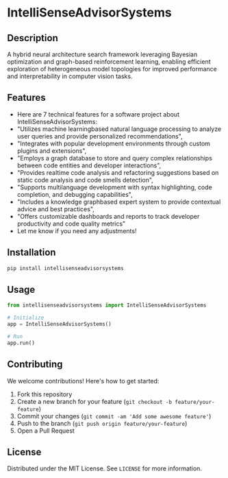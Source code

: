 # IntelliSenseAdvisorSystems

## Description

A hybrid neural architecture search framework leveraging Bayesian optimization and graph-based reinforcement learning, enabling efficient exploration of heterogeneous model topologies for improved performance and interpretability in computer vision tasks.

## Features

- Here are 7 technical features for a software project about IntelliSenseAdvisorSystems:
- "Utilizes machine learningbased natural language processing to analyze user queries and provide personalized recommendations",
- "Integrates with popular development environments through custom plugins and extensions",
- "Employs a graph database to store and query complex relationships between code entities and developer interactions",
- "Provides realtime code analysis and refactoring suggestions based on static code analysis and code smells detection",
- "Supports multilanguage development with syntax highlighting, code completion, and debugging capabilities",
- "Includes a knowledge graphbased expert system to provide contextual advice and best practices",
- "Offers customizable dashboards and reports to track developer productivity and code quality metrics"
- Let me know if you need any adjustments!
## Installation

```bash
pip install intellisenseadvisorsystems
```

## Usage

```python
from intellisenseadvisorsystems import IntelliSenseAdvisorSystems

# Initialize
app = IntelliSenseAdvisorSystems()

# Run
app.run()
```

## Contributing

We welcome contributions! Here's how to get started:

1. Fork this repository
2. Create a new branch for your feature (`git checkout -b feature/your-feature`)
3. Commit your changes (`git commit -am 'Add some awesome feature'`)
4. Push to the branch (`git push origin feature/your-feature`)
5. Open a Pull Request

## License

Distributed under the MIT License. See `LICENSE` for more information.
